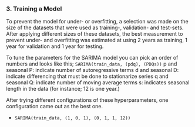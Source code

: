 ### 3. Training a Model

To prevent the model for under- or overfitting, a selection was made on the size of the datasets that were used as training-, validation- and test-sets.
After applying different sizes of these datasets, the best measurement to prevent under- and overfitting was estimated at using 2 years as training, 1 year for validation and 1 year for testing.

To tune the parameters for the SARIMA model you can pick an order of numbers and looks like this; ` SARIMA(train_data, (pdq), (PDQs)) `
p and seasonal P: indicate number of autoregressive terms
d and seasonal D: indicate differencing that must be done to stationarize series
q and seasonal Q: indicate number of moving average terms
s: indicates seasonal length in the data (for instance; 12 is one year.)

After trying different configurations of these hyperparameters, one configuration came out as the best one.
- `SARIMA(train_data, (1, 0, 1), (0, 1, 1, 12))`
